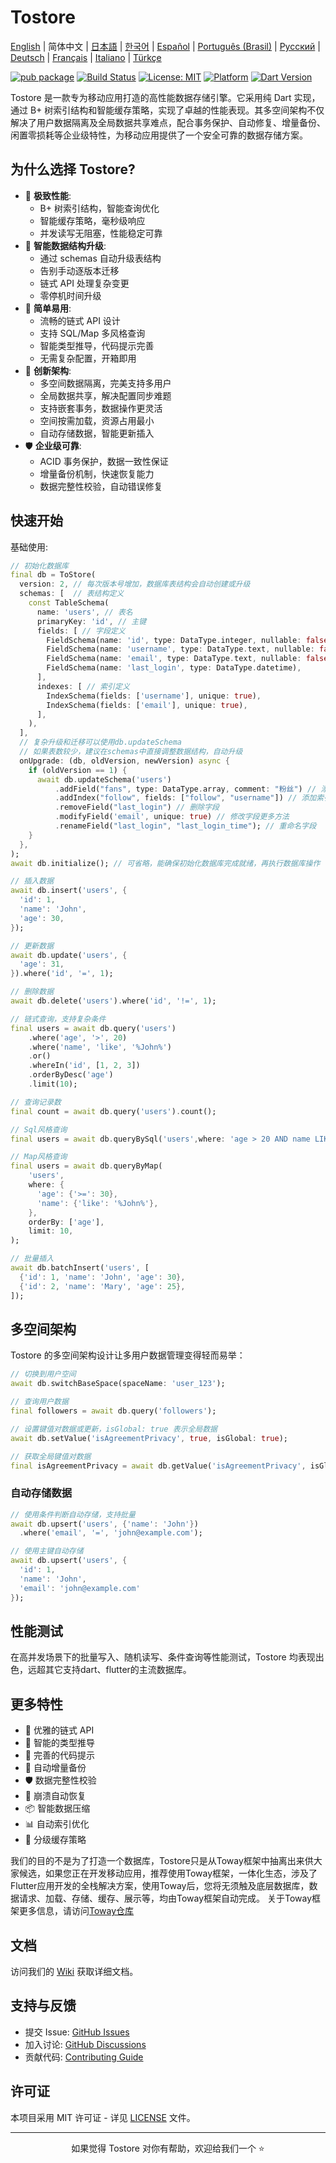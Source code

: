 # Tostore

[English](../../README.md) | 简体中文 | [日本語](README.ja.md) | [한국어](README.ko.md) | [Español](README.es.md) | [Português (Brasil)](README.pt-BR.md) | [Русский](README.ru.md) | [Deutsch](README.de.md) | [Français](README.fr.md) | [Italiano](README.it.md) | [Türkçe](README.tr.md)

[![pub package](https://img.shields.io/pub/v/tostore.svg)](https://pub.dev/packages/tostore)
[![Build Status](https://github.com/tocreator/tostore/workflows/build/badge.svg)](https://github.com/tocreator/tostore/actions)
[![License: MIT](https://img.shields.io/badge/License-MIT-yellow.svg)](https://opensource.org/licenses/MIT)
[![Platform](https://img.shields.io/badge/Platform-Flutter-02569B?logo=flutter)](https://flutter.dev)
[![Dart Version](https://img.shields.io/badge/Dart-3.5+-00B4AB.svg?logo=dart)](https://dart.dev)

Tostore 是一款专为移动应用打造的高性能数据存储引擎。它采用纯 Dart 实现，通过 B+ 树索引结构和智能缓存策略，实现了卓越的性能表现。其多空间架构不仅解决了用户数据隔离及全局数据共享难点，配合事务保护、自动修复、增量备份、闲置零损耗等企业级特性，为移动应用提供了一个安全可靠的数据存储方案。

## 为什么选择 Tostore?

- 🚀 **极致性能**: 
  - B+ 树索引结构，智能查询优化
  - 智能缓存策略，毫秒级响应
  - 并发读写无阻塞，性能稳定可靠
- 🔄 **智能数据结构升级**: 
  - 通过 schemas 自动升级表结构
  - 告别手动逐版本迁移
  - 链式 API 处理复杂变更
  - 零停机时间升级
- 🎯 **简单易用**: 
  - 流畅的链式 API 设计
  - 支持 SQL/Map 多风格查询
  - 智能类型推导，代码提示完善
  - 无需复杂配置，开箱即用
- 🔄 **创新架构**: 
  - 多空间数据隔离，完美支持多用户
  - 全局数据共享，解决配置同步难题
  - 支持嵌套事务，数据操作更灵活
  - 空间按需加载，资源占用最小
  - 自动存储数据，智能更新插入
- 🛡️ **企业级可靠**: 
  - ACID 事务保护，数据一致性保证
  - 增量备份机制，快速恢复能力
  - 数据完整性校验，自动错误修复

## 快速开始

基础使用:

```dart
// 初始化数据库
final db = ToStore(
  version: 2, // 每次版本号增加，数据库表结构会自动创建或升级
  schemas: [  // 表结构定义
    const TableSchema(
      name: 'users', // 表名
      primaryKey: 'id', // 主键
      fields: [ // 字段定义
        FieldSchema(name: 'id', type: DataType.integer, nullable: false),
        FieldSchema(name: 'username', type: DataType.text, nullable: false),
        FieldSchema(name: 'email', type: DataType.text, nullable: false),
        FieldSchema(name: 'last_login', type: DataType.datetime),
      ],
      indexes: [ // 索引定义
        IndexSchema(fields: ['username'], unique: true),
        IndexSchema(fields: ['email'], unique: true),
      ],
    ),
  ],
  // 复杂升级和迁移可以使用db.updateSchema
  // 如果表数较少，建议在schemas中直接调整数据结构，自动升级
  onUpgrade: (db, oldVersion, newVersion) async {
    if (oldVersion == 1) {
      await db.updateSchema('users')
          .addField("fans", type: DataType.array, comment: "粉丝") // 添加字段
          .addIndex("follow", fields: ["follow", "username"]) // 添加索引
          .removeField("last_login") // 删除字段
          .modifyField('email', unique: true) // 修改字段更多方法
          .renameField("last_login", "last_login_time"); // 重命名字段
    }
  },
);
await db.initialize(); // 可省略，能确保初始化数据库完成就绪，再执行数据库操作

// 插入数据
await db.insert('users', {
  'id': 1,
  'name': 'John',
  'age': 30,
});

// 更新数据
await db.update('users', {
  'age': 31,
}).where('id', '=', 1);

// 删除数据
await db.delete('users').where('id', '!=', 1);

// 链式查询，支持复杂条件
final users = await db.query('users')
    .where('age', '>', 20)
    .where('name', 'like', '%John%')
    .or()
    .whereIn('id', [1, 2, 3])
    .orderByDesc('age')
    .limit(10);

// 查询记录数
final count = await db.query('users').count();

// Sql风格查询
final users = await db.queryBySql('users',where: 'age > 20 AND name LIKE "%John%" OR id IN (1, 2, 3)', limit: 10);

// Map风格查询
final users = await db.queryByMap(
    'users',
    where: {
      'age': {'>=': 30},
      'name': {'like': '%John%'},
    },
    orderBy: ['age'],
    limit: 10,
);

// 批量插入
await db.batchInsert('users', [
  {'id': 1, 'name': 'John', 'age': 30},
  {'id': 2, 'name': 'Mary', 'age': 25},
]);
```

## 多空间架构

Tostore 的多空间架构设计让多用户数据管理变得轻而易举：

```dart
// 切换到用户空间
await db.switchBaseSpace(spaceName: 'user_123');

// 查询用户数据
final followers = await db.query('followers');

// 设置键值对数据或更新，isGlobal: true 表示全局数据
await db.setValue('isAgreementPrivacy', true, isGlobal: true);

// 获取全局键值对数据
final isAgreementPrivacy = await db.getValue('isAgreementPrivacy', isGlobal: true);
```

### 自动存储数据

```dart
// 使用条件判断自动存储，支持批量
await db.upsert('users', {'name': 'John'})
  .where('email', '=', 'john@example.com');

// 使用主键自动存储
await db.upsert('users', {
  'id': 1,
  'name': 'John',
  'email': 'john@example.com'
});
```

## 性能测试

在高并发场景下的批量写入、随机读写、条件查询等性能测试，Tostore 均表现出色，远超其它支持dart、flutter的主流数据库。

## 更多特性

- 💫 优雅的链式 API
- 🎯 智能的类型推导
- 📝 完善的代码提示
- 🔐 自动增量备份
- 🛡️ 数据完整性校验
- 🔄 崩溃自动恢复
- 📦 智能数据压缩
- 📊 自动索引优化
- 💾 分级缓存策略


我们的目的不是为了打造一个数据库，Tostore只是从Toway框架中抽离出来供大家候选，如果您正在开发移动应用，推荐使用Toway框架，一体化生态，涉及了Flutter应用开发的全栈解决方案，使用Toway后，您将无须触及底层数据库，数据请求、加载、存储、缓存、展示等，均由Toway框架自动完成。
关于Toway框架更多信息，请访问[Toway仓库](https://github.com/tocreator/toway)

## 文档

访问我们的 [Wiki](https://github.com/tocreator/tostore) 获取详细文档。

## 支持与反馈

- 提交 Issue: [GitHub Issues](https://github.com/tocreator/tostore/issues)
- 加入讨论: [GitHub Discussions](https://github.com/tocreator/tostore/discussions)
- 贡献代码: [Contributing Guide](CONTRIBUTING.md)

## 许可证

本项目采用 MIT 许可证 - 详见 [LICENSE](LICENSE) 文件。

---

<p align="center">如果觉得 Tostore 对你有帮助，欢迎给我们一个 ⭐️</p>
